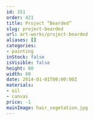 ```yaml
---
id: 151
order: 421
title: Project “Bearded”
slug: project-bearded
url: art-works/project-bearded
aliases: []
categories:
- painting
inStock: false
isVisible: false
height: 80
width: 60
date: 2014-01-01T00:00:00Z
materials:
- oil
- canvas
price: -1
mainImage: hair_vegetation.jpg
---
```

